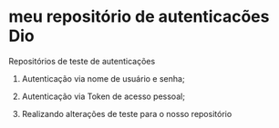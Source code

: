 # meu repositório de autenticacões Dio
Repositórios de teste de autenticações 
1. Autenticação via nome de usuário e senha;
2. Autenticação via Token de acesso pessoal;

3. Realizando alterações de teste para o nosso repositório